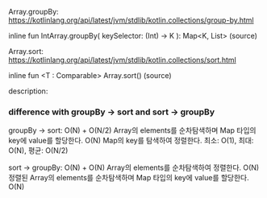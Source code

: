 Array.groupBy: https://kotlinlang.org/api/latest/jvm/stdlib/kotlin.collections/group-by.html

inline fun <K> IntArray.groupBy(
    keySelector: (Int) -> K
): Map<K, List<Int>> (source)

Array.sort: https://kotlinlang.org/api/latest/jvm/stdlib/kotlin.collections/sort.html

inline fun <T : Comparable<T>> Array<out T>.sort() (source)

description:

### difference with groupBy -> sort and sort -> groupBy

groupBy -> sort: O(N) + O(N/2)
Array의 elements를 순차탐색하며 Map 타입의 key에 value를 할당한다. O(N)
Map의 key를 탐색하여 정렬한다. 최소: O(1), 최대: O(N), 평균: O(N/2) 

sort -> groupBy: O(N) + O(N)
Array의 elements를 순차탐색하여 정렬한다. O(N)
정렬된 Array의 elements를 순차탐색하며 Map 타입의 key에 value를 할당한다. O(N)
